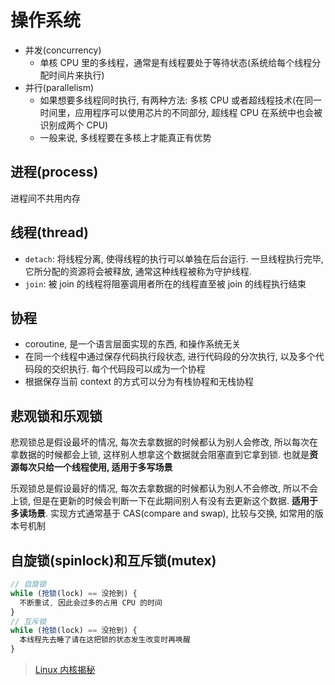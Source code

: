 # 操作系统

* 并发(concurrency)
  * 单核 CPU 里的多线程，通常是有线程要处于等待状态(系统给每个线程分配时间片来执行)
* 并行(parallelism)
  * 如果想要多线程同时执行, 有两种方法: 多核 CPU 或者超线程技术(在同一时间里，应用程序可以使用芯片的不同部分, 超线程 CPU 在系统中也会被识别成两个 CPU)
  * 一般来说, 多线程要在多核上才能真正有优势

## 进程(process)

进程间不共用内存

## 线程(thread)

* `detach`: 将线程分离, 使得线程的执行可以单独在后台运行. 一旦线程执行完毕, 它所分配的资源将会被释放, 通常这种线程被称为守护线程.
* `join`: 被 join 的线程将阻塞调用者所在的线程直至被 join 的线程执行结束

## 协程

* coroutine, 是一个语言层面实现的东西, 和操作系统无关
* 在同一个线程中通过保存代码执行段状态, 进行代码段的分次执行, 以及多个代码段的交织执行. 每个代码段可以成为一个协程
* 根据保存当前 context 的方式可以分为有栈协程和无栈协程

## 悲观锁和乐观锁

悲观锁总是假设最坏的情况, 每次去拿数据的时候都认为别人会修改, 所以每次在拿数据的时候都会上锁, 这样别人想拿这个数据就会阻塞直到它拿到锁. 也就是**资源每次只给一个线程使用, 适用于多写场景**

乐观锁总是假设最好的情况, 每次去拿数据的时候都认为别人不会修改, 所以不会上锁, 但是在更新的时候会判断一下在此期间别人有没有去更新这个数据. **适用于多读场景**. 实现方式通常基于 CAS(compare and swap), 比较与交换, 如常用的版本号机制

## 自旋锁(spinlock)和互斥锁(mutex)

```javascript
// 自旋锁
while (抢锁(lock) == 没抢到) {
  不断重试, 因此会过多的占用 CPU 的时间
}
// 互斥锁
while (抢锁(lock) == 没抢到) {
  本线程先去睡了请在这把锁的状态发生改变时再唤醒
}
```

> [Linux 内核揭秘](https://xinqiu.gitbooks.io/linux-insides-cn/content/)